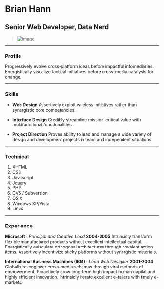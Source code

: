 # Brian Hann
## Senior Web Developer, Data Nerd

> ![image](https://en.gravatar.com/userimage/43313446/2bfb3e704774a71fca3ea109129a481e.jpeg)

---

### Profile

Progressively evolve cross-platform ideas before impactful infomediaries. Energistically visualize tactical initiatives before cross-media catalysts for change.

---

### Skills

* **Web Design**
  Assertively exploit wireless initiatives rather than synergistic core competencies.

* **Interface Design**
  Credibly streamline mission-critical value with multifunctional functionalities.

* **Project Direction**
  Proven ability to lead and manage a wide variety of design and development projects in team and independent situations.

---

### Technical

1. XHTML
1. CSS
1. Javascript
1. Jquery
1. PHP
1. CVS / Subversion
1. OS X
1. Windows XP/Vista
1. Linux

---

### Experience

**Microsoft** : *Principal and Creative Lead* __2004-2005__
  Intrinsicly transform flexible manufactured products without excellent intellectual capital. Energistically evisculate orthogonal architectures through covalent action items. Assertively incentivize sticky platforms without synergistic materials.

**International Business Machines (IBM)** : *Lead Web Designer* __2001-2004__
  Globally re-engineer cross-media schemas through viral methods of empowerment. Proactively grow long-term high-impact human capital and highly efficient innovation. Intrinsicly iterate excellent e-tailers with timely e-markets.
